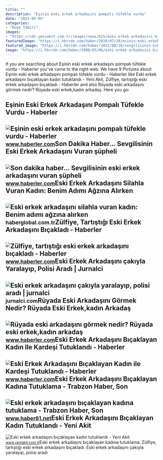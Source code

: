```yaml
---
title: ""
description: "Eşinin eski erkek arkadaşını pompalı tüfekle vurdu"
date: "2023-05-05"
categories:
- "Ruya Tabiri"
images:
- "https://cdn.yeniakit.com.tr/images/news/625/eski-erkek-arkadasini-bicaklayan-kadin-tutuklandi-1592730868.jpg"
featuredImage: "https://i.hbrcdn.com/haber/2020/07/29/esinin-eski-erkek-arkadasini-pompali-tufekle-13461242_local.jpg"
featured_image: "https://i.hbrcdn.com/haber/2022/08/18/sevgilisinin-eski-erkek-arkadasini-vuran-suph-2-15187540_amp.jpg"
image: "https://i.hbrcdn.com/haber/2008/03/06/eski-erkek-arkadasini-bicaklayan-kadin-ile-kardesi-1250740-282_amp.jpg"
---
```


If you are searching about Eşinin eski erkek arkadaşını pompalı tüfekle vurdu - Haberler you've came to the right web. We have 9 Pictures about Eşinin eski erkek arkadaşını pompalı tüfekle vurdu - Haberler like Eski erkek arkadaşını bıçaklayan kadın tutuklandı - Yeni Akit, Zülfiye, tartıştığı eski erkek arkadaşını bıçakladı - Haberler and also Rüyada eski arkadaşını görmek nedir? Rüyada eski erkek,kadın arkadaş. Here you go:

Eşinin Eski Erkek Arkadaşını Pompalı Tüfekle Vurdu - Haberler
-------------------------------------------------------------

 ![Eşinin eski erkek arkadaşını pompalı tüfekle vurdu - Haberler](https://i.hbrcdn.com/haber/2020/07/29/esinin-eski-erkek-arkadasini-pompali-tufekle-13461242_local.jpg) <small>www.haberler.com</small>Son Dakika Haber... Sevgilisinin Eski Erkek Arkadaşını Vuran şüpheli
--------------------------------------------------------------------

 ![Son dakika haber... Sevgilisinin eski erkek arkadaşını vuran şüpheli](https://i.hbrcdn.com/haber/2022/08/18/sevgilisinin-eski-erkek-arkadasini-vuran-suph-2-15187540_amp.jpg) <small>www.haberler.com</small>Eski Erkek Arkadaşını Silahla Vuran Kadın: Benim Adımı Ağzına Alırken
---------------------------------------------------------------------

 ![Eski erkek arkadaşını silahla vuran kadın: Benim adımı ağzına alırken](https://i.haberglobal.com.tr/storage/files/images/2021/11/18/eski-erkek-arkadasini-silahla-vuran-kadin-benim-adimi-agzina-alirken-duzgun-alsin-FNIw.jpg) <small>haberglobal.com.tr</small>Zülfiye, Tartıştığı Eski Erkek Arkadaşını Bıçakladı - Haberler
--------------------------------------------------------------

 ![Zülfiye, tartıştığı eski erkek arkadaşını bıçakladı - Haberler](https://i.hbrcdn.com/haber/2022/08/02/zulfiye-tartistigi-eski-erkek-arkadasini-bica-15132895_amp.jpg) <small>www.haberler.com</small>Eski Erkek Arkadaşını çakıyla Yaralayıp, Polisi Aradı | Jurnalci
----------------------------------------------------------------

 ![Eski erkek arkadaşını çakıyla yaralayıp, polisi aradı | jurnalci](https://jurnalci.com/wp-content/uploads/2022/10/eski-erkek-arkadasini-cakiyla-yaralayip-polisi-aradi-b5t6C5jA-780x470.jpg) <small>jurnalci.com</small>Rüyada Eski Arkadaşını Görmek Nedir? Rüyada Eski Erkek,kadın Arkadaş
--------------------------------------------------------------------

 ![Rüyada eski arkadaşını görmek nedir? Rüyada eski erkek,kadın arkadaş](https://i.hbrcdn.com/haber/2021/01/20/ruyada-eski-arkadasini-gormek-nedir-ruyada-eski-13878267_8064_m.jpg) <small>www.haberler.com</small>Eski Erkek Arkadaşını Bıçaklayan Kadın Ile Kardeşi Tutuklandı - Haberler
------------------------------------------------------------------------

 ![Eski Erkek Arkadaşını Bıçaklayan Kadın ile Kardeşi Tutuklandı - Haberler](https://i.hbrcdn.com/haber/2008/03/06/eski-erkek-arkadasini-bicaklayan-kadin-ile-kardesi-1250740-282_amp.jpg) <small>www.haberler.com</small>Eski Erkek Arkadaşını Bıçaklayan Kadına Tutuklama - Trabzon Haber, Son
----------------------------------------------------------------------

 ![Eski erkek arkadaşını bıçaklayan kadına tutuklama - Trabzon Haber, Son](https://haber61net.teimg.com/crop/1280x720/haber61-net/images/haberler/2021/09/29/eski_erkek_arkadasini_bicaklayan_kadina_tutuklama_h435436_14715.webp) <small>www.haber61.net</small>Eski Erkek Arkadaşını Bıçaklayan Kadın Tutuklandı - Yeni Akit
-------------------------------------------------------------

 ![Eski erkek arkadaşını bıçaklayan kadın tutuklandı - Yeni Akit](https://cdn.yeniakit.com.tr/images/news/625/eski-erkek-arkadasini-bicaklayan-kadin-tutuklandi-1592730868.jpg) <small>www.yeniakit.com.tr</small>Eski erkek arkadaşını bıçaklayan kadına tutuklama. Zülfiye, tartıştığı eski erkek arkadaşını bıçakladı. Eski erkek arkadaşını çakıyla yaralayıp, polisi aradı
